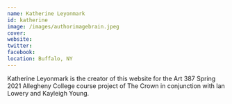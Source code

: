 ```yaml
---
name: Katherine Leyonmark
id: katherine
image: /images/authorimagebrain.jpeg
cover:
website:
twitter:
facebook:
location: Buffalo, NY
---
```

Katherine Leyonmark is the creator of this website for the Art 387 Spring 2021 Allegheny College course project of The Crown in conjunction with Ian Lowery and Kayleigh Young.
